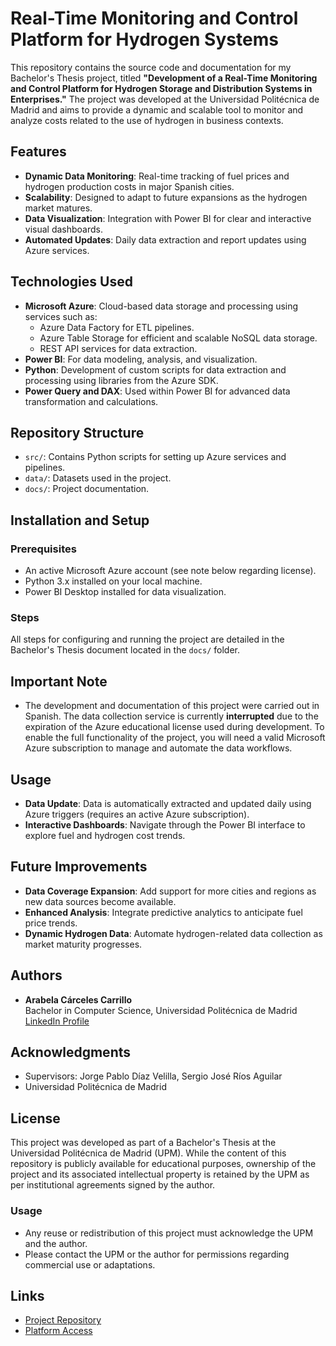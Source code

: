 # Real-Time Monitoring and Control Platform for Hydrogen Systems

This repository contains the source code and documentation for my Bachelor's Thesis project, titled **"Development of a Real-Time Monitoring and Control Platform for Hydrogen Storage and Distribution Systems in Enterprises."** 
The project was developed at the Universidad Politécnica de Madrid and aims to provide a dynamic and scalable tool to monitor and analyze costs related to the use of hydrogen in business contexts.

## Features
- **Dynamic Data Monitoring**: Real-time tracking of fuel prices and hydrogen production costs in major Spanish cities.
- **Scalability**: Designed to adapt to future expansions as the hydrogen market matures.
- **Data Visualization**: Integration with Power BI for clear and interactive visual dashboards.
- **Automated Updates**: Daily data extraction and report updates using Azure services.

## Technologies Used
- **Microsoft Azure**: Cloud-based data storage and processing using services such as:
  - Azure Data Factory for ETL pipelines.
  - Azure Table Storage for efficient and scalable NoSQL data storage.
  - REST API services for data extraction.
- **Power BI**: For data modeling, analysis, and visualization.
- **Python**: Development of custom scripts for data extraction and processing using libraries from the Azure SDK.
- **Power Query and DAX**: Used within Power BI for advanced data transformation and calculations.

## Repository Structure
- `src/`: Contains Python scripts for setting up Azure services and pipelines.
- `data/`: Datasets used in the project.
- `docs/`: Project documentation.

## Installation and Setup
### Prerequisites
- An active Microsoft Azure account (see note below regarding license).
- Python 3.x installed on your local machine.
- Power BI Desktop installed for data visualization.

### Steps
All steps for configuring and running the project are detailed in the Bachelor's Thesis document located in the `docs/` folder.

## Important Note
- The development and documentation of this project were carried out in Spanish.
The data collection service is currently **interrupted** due to the expiration of the Azure educational license used during development.
  To enable the full functionality of the project, you will need a valid Microsoft Azure subscription to manage and automate the data workflows.

## Usage
- **Data Update**: Data is automatically extracted and updated daily using Azure triggers (requires an active Azure subscription).
- **Interactive Dashboards**: Navigate through the Power BI interface to explore fuel and hydrogen cost trends.

## Future Improvements
- **Data Coverage Expansion**: Add support for more cities and regions as new data sources become available.
- **Enhanced Analysis**: Integrate predictive analytics to anticipate fuel price trends.
- **Dynamic Hydrogen Data**: Automate hydrogen-related data collection as market maturity progresses.

## Authors
- **Arabela Cárceles Carrillo**  
  Bachelor in Computer Science, Universidad Politécnica de Madrid  
  [LinkedIn Profile](https://www.linkedin.com/in/arabela-carceles-carrillo/)

## Acknowledgments
- Supervisors: Jorge Pablo Díaz Velilla, Sergio José Ríos Aguilar
- Universidad Politécnica de Madrid

## License
This project was developed as part of a Bachelor's Thesis at the Universidad Politécnica de Madrid (UPM). 
  While the content of this repository is publicly available for educational purposes, ownership of the project and its associated intellectual property is retained by the UPM as per institutional agreements signed by the author.

### Usage
- Any reuse or redistribution of this project must acknowledge the UPM and the author.
- Please contact the UPM or the author for permissions regarding commercial use or adaptations.

## Links
- [Project Repository](https://github.com/arabelacarceles/TFGInformatica)
- [Platform Access](https://short.upm.es/ndgmd)
